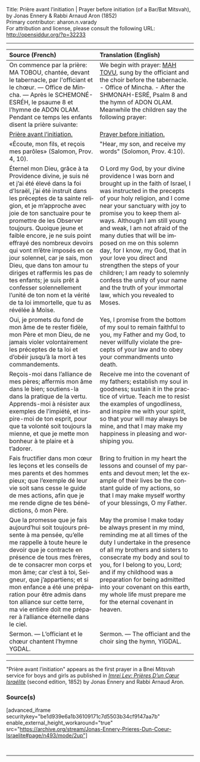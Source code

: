 <html>
<head></head>
<body>
Title: Prière avant l’initiation | Prayer before initiation (of a Bar/Bat Mitsvah), by Jonas Ennery & Rabbi Arnaud Aron (1852)<br />
Primary contributor: aharon.n.varady<br />
For attribution and license, please consult the following URL: <a href="http://opensiddur.org/?p=32233">http://opensiddur.org/?p=32233</a>
<p />
<hr />

<table style="margin-left: auto;margin-right: auto;" class="draggable">
<thead><tr><th id="x" style="text-align: left;">Source (French)</th><th style="text-align: left;">Translation (English)</th></tr></thead>
<tbody>
<tr><td style="vertical-align:top;">
<div class="french" lang="fr">
<span class="instruction">On commence par la prière: MA TOBOU, chantée, devant le tabernacle, par l'officiant et le chœur. — Office de Mincha. — Après le SCHEMONÉ-ESRÉH, le psaume 8 et l’hymne de ADON OLAM. Pendant ce temps les enfants disent la prière suivante:</span>
</span></div></td>
 
<td style="vertical-align:top;">
<div class="english" lang="en">
<span class="instruction">We begin with prayer: <a href="https://opensiddur.org/prayers/solilunar/everyday/mah-tovu/priere-en-entrant-dans-le-temple-a-paraliturgical-mah-tovu-by-rabbi-arnaud-aron-jonas-ennery-1848/">MAH TOVU</a>, sung by the officiant and the choir before the tabernacle. - Office of Mincha. - After the SHMONAH-ESRÉ, Psalm 8 and the hymn of ADON OLAM. Meanwhile the children say the following prayer:</span>
</div></td></tr>


<tr><td style="vertical-align:top;">
<div class="french" lang="fr">
<u>Prière avant l’initiation.</u>
</span></div></td>
 
<td style="vertical-align:top;">
<div class="english" lang="en">
<u>Prayer before initiation.</u>
</div></td></tr>


<tr><td style="vertical-align:top;">
<div class="french" lang="fr">
«Écoute, mon fils, et reçois mes parôles» (Salomon, Prov. 4, 10).
</span></div></td>
 
<td style="vertical-align:top;">
<div class="english" lang="en">
"Hear, my son, and receive my words" (Solomon, Prov. 4:10).
</div></td></tr>


<tr><td style="vertical-align:top;">
<div class="french" lang="fr">
Éternel mon Dieu, grâce à ta Providence divine, je suis né et j’ai été élevé dans la foi d’Israël, j’ai été instruit dans les préceptes de ta sainte religion, et je m’approche avec joie de ton sanctuaire pour te promettre de les Observer toujours. Quoique jeune et faible encore, je ne suis point effrayé des nombreux devoirs qui vont m’être imposés en ce jour solennel, car je sais, mon Dieu, que dans ton amour tu diriges et raffermis les pas de tes enfants; je suis prêt à confesser solennellement l’unité de ton nom et la vérité de ta loi immortelle, que tu as révélée à Moïse.
</span></div></td>
 
<td style="vertical-align:top;">
<div class="english" lang="en">
O Lord my God, by your divine providence I was born and brought up in the faith of Israel, I was instructed in the precepts of your holy religion, and I come near your sanctuary with joy to promise you to keep them always. Although I am still young and weak, I am not afraid of the many duties that will be imposed on me on this solemn day, for I know, my God, that in your love you direct and strengthen the steps of your children; I am ready to solemnly confess the unity of your name and the truth of your immortal law, which you revealed to Moses.
</div></td></tr>


<tr><td style="vertical-align:top;">
<div class="french" lang="fr">
Oui, je promets du fond de mon âme de te rester fidèle, mon Père et mon Dieu, de ne jamais violer volontairement les préceptes de ta loi et d’obéir jusqu’à la mort à tes commandements.
</span></div></td>
 
<td style="vertical-align:top;">
<div class="english" lang="en">
Yes, I promise from the bottom of my soul to remain faithful to you, my Father and my God, to never willfully violate the precepts of your law and to obey your commandments unto death.
</div></td></tr>


<tr><td style="vertical-align:top;">
<div class="french" lang="fr">
Reçois-moi dans l’alliance de mes pères; affermis mon âme dans le bien; soutiens-la dans la pratique de la vertu. Apprends-moi à résister aux exemples de l’impiété, et inspire-moi de ton esprit, pour que ta volonté soit toujours la mienne, et que je mette mon bonheur à te plaire et à t’adorer.
</span></div></td>
 
<td style="vertical-align:top;">
<div class="english" lang="en">
Receive me into the covenant of my fathers; establish my soul in goodness; sustain it in the practice of virtue. Teach me to resist the examples of ungodliness, and inspire me with your spirit, so that your will may always be mine, and that I may make my happiness in pleasing and worshiping you.
</div></td></tr>


<tr><td style="vertical-align:top;">
<div class="french" lang="fr">
Fais fructifier dans mon cœur les leçons et les conseils de mes parents et des hommes pieux; que l’exemple dé leur vie soit sans cesse le guide de mes actions, afin que je me rende digne de tes bénédictions, ô mon Père.
</span></div></td>
 
<td style="vertical-align:top;">
<div class="english" lang="en">
Bring to fruition in my heart the lessons and counsel of my parents and devout men; let the example of their lives be the constant guide of my actions, so that I may make myself worthy of your blessings, O my Father.
</div></td></tr>


<tr><td style="vertical-align:top;">
<div class="french" lang="fr">
Que la promesse que je fais aujourd’hui soit toujours présente à ma pensée, qu’elle me rappelle à toute heure le devoir que je contracte en présence de tous mes frères, de te consacrer mon corps et mon âme; car c’est à toi, Seigneur, que j’appartiens; et si mon enfance a été une préparation pour être admis dans ton alliance sur cette terre, ma vie entière doit me préparer à l’alliance éternelle dans le ciel.
</span></div></td>
 
<td style="vertical-align:top;">
<div class="english" lang="en">
May the promise I make today be always present in my mind, reminding me at all times of the duty I undertake in the presence of all my brothers and sisters to consecrate my body and soul to you, for I belong to you, Lord; and if my childhood was a preparation for being admitted into your covenant on this earth, my whole life must prepare me for the eternal covenant in heaven.
</div></td></tr>


<tr><td style="vertical-align:top;">
<div class="french" lang="fr">
<span class="instruction">Sermon. — L’officiant et le chœur chantent l’hymne YGDAL.</span>
</span></div></td>
 
<td style="vertical-align:top;">
<div class="english" lang="en">
<span class="instruction">Sermon. — The officiant and the choir sing the hymn, YIGDAL.</span>
</div></td></tr>
</tbody></table>

<hr />

"Prière avant l’initiation" appears as the first prayer in a Bnei Mitsvah service for boys and girls as published in <em><a href="https://opensiddur.org/compilations/sifrei-tehinot/imrei-lev-prieres-dun-coeur-israelite-by-jonas-ennery-and-arnaud-aron-1852/">Imrei Lev: Prières D’un Cœur Israélite</a></em> (second edition, 1852) by Jonas Ennery and Rabbi Arnaud Aron.

<h3>Source(s)</h3>

[advanced_iframe securitykey="be1d939e6a1b36109171c7d5503b34cf9147aa7b" enable_external_height_workaround="true" src="https://archive.org/stream/Jonas-Ennery-Prieres-Dun-Coeur-Israelite#page/n493/mode/2up"]

&nbsp;

<hr />

&nbsp;
</body>
</html>